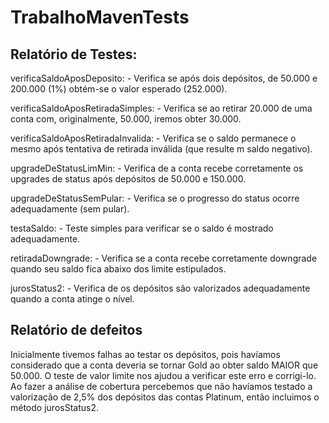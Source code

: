 # TrabalhoMavenTests

## Relatório de Testes:
verificaSaldoAposDeposito:
    - Verifica se após dois depósitos, de 50.000 e 200.000 (1%) obtém-se o valor esperado (252.000).

verificaSaldoAposRetiradaSimples:
    - Verifica se ao retirar 20.000 de uma conta com, originalmente, 50.000, iremos obter 30.000.  

verificaSaldoAposRetiradaInvalida:
    - Verifica se o saldo permanece o mesmo após tentativa de retirada inválida (que resulte m saldo negativo).

upgradeDeStatusLimMin:
    - Verifica de a conta recebe corretamente os upgrades de status após depósitos de 50.000 e 150.000.

upgradeDeStatusSemPular:
    - Verifica se o progresso do status ocorre adequadamente (sem pular).

testaSaldo:
    - Teste simples para verificar se o saldo é mostrado adequadamente.

retiradaDowngrade:
    - Verifica se a conta recebe corretamente downgrade quando seu saldo fica abaixo dos limite estipulados.

jurosStatus2:
    - Verifica de os depósitos são valorizados adequadamente quando a conta atinge o nível.

## Relatório de defeitos
Inicialmente tivemos falhas ao testar os depósitos, pois havíamos considerado que a conta deveria se tornar Gold ao obter saldo MAIOR que 50.000. 
O teste de valor limite nos ajudou a verificar este erro e corrigi-lo.
Ao fazer a análise de cobertura percebemos que não havíamos testado a valorização de 2,5% dos depósitos das contas Platinum, então incluimos o método jurosStatus2.
